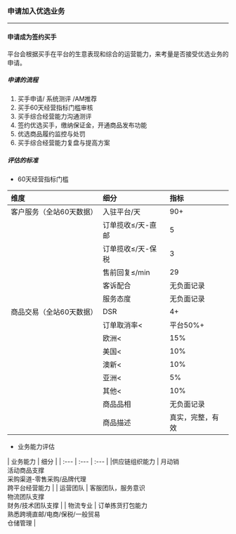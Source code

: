 ### 申请加入优选业务

---

#### 申请成为签约买手

平台会根据买手在平台的生意表现和综合的运营能力，来考量是否接受优选业务的申请。

##### 申请的流程

1. 买手申请/ 系统测评 /AM推荐
2. 买手60天经营指标门槛审核
3. 买手综合经营能力沟通测评
4. 签约优选买手，缴纳保证金，开通商品发布功能
5. 优选商品履约监控与处罚
6. 买手综合经营能力复盘与提高方案

##### 评估的标准

* 60天经营指标门槛

| 维度 | 细分 | 指标 |
| :--- | :--- | :--- |
| 客户服务（全站60天数据） | 入驻平台/天 | 90+ |
|  | 订单揽收≤/天-直邮 | 5 |
|  | 订单揽收≤/天-保税 | 3 |
|  | 售前回复≤/min | 29 |
|  | 客诉配合 | 无负面记录 |
|  | 服务态度 | 无负面记录 |
| 商品交易（全站60天数据） | DSR | 4+ |
|  | 订单取消率&lt; | 平台50%+ |
|  | 欧洲&lt; | 15% |
|  | 美国&lt; | 10% |
|  | 澳新&lt; | 10% |
|  | 亚洲&lt; | 5% |
|  | 其他&lt; | 10% |
|  | 商品品相 | 无负面记录 |
|  | 商品描述 | 真实，完整，有效 |


* 业务能力评估

| 业务能力 | 细分 |
| :--- | :--- | :--- |
|供应链组织能力 |  月动销 <br> 活动商品支撑 <br> 采购渠道-零售采购/品牌代理 <br> 跨平台经营能力 |
| 运营团队 | 客服团队，服务意识 <br> 物流团队支撑 <br> 财务/技术团队支撑 |
| 物流专业 | 订单拣货打包能力 <br> 熟悉跨境直邮/电商/保税/一般贸易
<br> 仓储管理 | 



	

	
	
	

	
	
	




